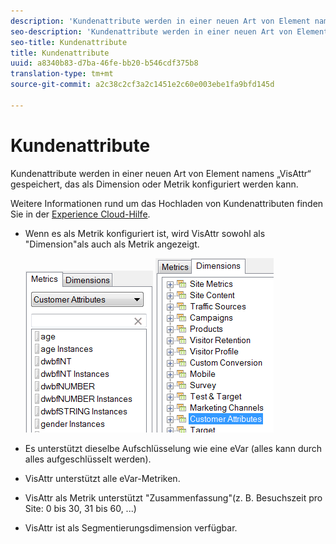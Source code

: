 ```yaml
---
description: 'Kundenattribute werden in einer neuen Art von Element namens „VisAttr“ gespeichert, das als Dimension oder Metrik konfiguriert werden kann. '
seo-description: 'Kundenattribute werden in einer neuen Art von Element namens „VisAttr“ gespeichert, das als Dimension oder Metrik konfiguriert werden kann. '
seo-title: Kundenattribute
title: Kundenattribute
uuid: a8340b83-d7ba-46fe-bb20-b546cdf375b8
translation-type: tm+mt
source-git-commit: a2c38c2cf3a2c1451e2c60e003ebe1fa9bfd145d

---
```



# Kundenattribute

Kundenattribute werden in einer neuen Art von Element namens „VisAttr“ gespeichert, das als Dimension oder Metrik konfiguriert werden kann. 

Weitere Informationen rund um das Hochladen von Kundenattributen finden Sie in der [Experience Cloud-Hilfe](https://docs.adobe.com/content/help/en/core-services/interface/customer-attributes/attributes.html).

* Wenn es als Metrik konfiguriert ist, wird VisAttr sowohl als "Dimension"als auch als Metrik angezeigt.

   ![](assets/ca_metrics.png) ![](assets/ca_dimension.png)

* Es unterstützt dieselbe Aufschlüsselung wie eine eVar (alles kann durch alles aufgeschlüsselt werden).
* VisAttr unterstützt alle eVar-Metriken.
* VisAttr als Metrik unterstützt "Zusammenfassung"(z. B. Besuchszeit pro Site: 0 bis 30, 31 bis 60, ...)
* VisAttr ist als Segmentierungsdimension verfügbar.

